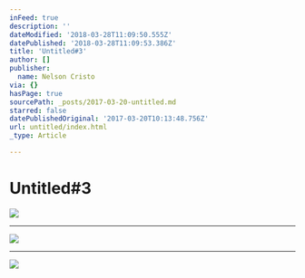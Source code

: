 ```yaml
---
inFeed: true
description: ''
dateModified: '2018-03-28T11:09:50.555Z'
datePublished: '2018-03-28T11:09:53.386Z'
title: 'Untitled#3'
author: []
publisher:
  name: Nelson Cristo
via: {}
hasPage: true
sourcePath: _posts/2017-03-20-untitled.md
starred: false
datePublishedOriginal: '2017-03-20T10:13:48.756Z'
url: untitled/index.html
_type: Article

---
```

# Untitled\#3
![](https://the-grid-user-content.s3-us-west-2.amazonaws.com/eded26aa-4c9a-423d-a68b-b47f2e9b0929.jpg)

---

![](https://the-grid-user-content.s3-us-west-2.amazonaws.com/ec159650-4d6f-40e3-a2f6-f86363f50f90.jpg)

---

![](https://the-grid-user-content.s3-us-west-2.amazonaws.com/ed090576-687d-40ed-aeb3-7815ae5f96a6.jpg)